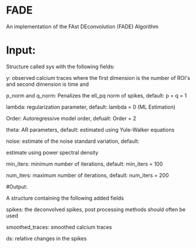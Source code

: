 # FADE
An implementation of the FAst DEconvolution (FADE) Algorithm
# Input: 
  Structure called sys with the following fields:
  
  y: observed calcium traces where the first dimension is the number of ROI's and second dimension is time and
  
  p_norm and q_norm: Penalizes the ell_pq norm of spikes, default: p = q = 1
  
  lambda: regularization parameter, default: lambda = 0 (ML Estimation)
  
  Order: Autoregressive model order, defualt: Order = 2
  
  theta: AR parameters, default: estimated using Yule-Walker equations
  
  noise: estimate of the noise standard variation, default:
  
  estimate using power spectral density
  
  min_iters: minimum number of iterations, default: min_iters = 100
  
  num_iters: maximum number of iterations, default: num_iters = 200
  
 #Output: 
 
  A structure containing the following added fields
 
  spikes: the deconvolved spikes, post processing methods should often be used
  
  smoothed_traces: smoothed calcium traces
   
  ds: relative changes in the spikes  
